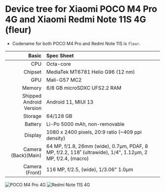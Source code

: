 Device tree for **Xiaomi POCO M4 Pro 4G** and **Xiaomi Redmi Note 11S 4G** (**fleur**)
===================================================================================

- Codename for both POCO M4 Pro and Redmi Note 11S is <code>fleur</code>.

| Basic                   | Spec Sheet                                                                                                                     |
| -----------------------:|:------------------------------------------------------------------------------------------------------------------------------ |
| CPU                     | Octa-core                                                                                                                      |
| Chipset                 | MediaTek MT6781 Helio G96 (12 nm)                                                                                                            |
| GPU                     | Mali-G57 MC2                                                                                                                   |
| Memory                  | 6/8 GB microSDXC UFS2.2 RAM                                                                                                                   |
| Shipped Android Version | Android 11, MIUI 13                                                                                                                        |
| Storage                 | 64/128 GB                                                                                                                      |
| Battery                 | Li-Po 5000 mAh, non-removable                                                                                           |
| Display                 | 1080 x 2400 pixels, 20:9 ratio (~409 ppi density)                                                                              |
| Camera (Back)(Main)     | 	64 MP, f/1.8, 26mm (wide), 0.7µm, PDAF, 8 MP, f/2.2, 118˚ (ultrawide), 1/4", 1.12µm, 2 MP, f/2.4, (macro)                                                               
| Camera (Front)          | 116 MP, f/2.5, (wide), 1/3.06" 1.0µm                                                                                      |

![POCO M4 Pro 4G](https://fdn2.gsmarena.com/vv/bigpic/xiaomi-poco-m4-pro.jpg)
![Redmi Note 11S 4G](https://fdn2.gsmarena.com/vv/bigpic/xiaomi-redmi-note-11s-global.jpg)
